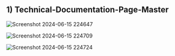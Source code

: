 <h2> 1) Technical-Documentation-Page-Master </h2>

![Screenshot 2024-06-15 224647](https://github.com/Nilesh-Bhoi23/My-Basic-HTML-CSS-Projects/assets/147185281/9e3bf015-8fe0-410e-9d12-d600bd88a35a)

![Screenshot 2024-06-15 224709](https://github.com/Nilesh-Bhoi23/My-Basic-HTML-CSS-Projects/assets/147185281/2ea7b52d-16c1-46e5-a795-5b92dfd4c7f9)


![Screenshot 2024-06-15 224724](https://github.com/Nilesh-Bhoi23/My-Basic-HTML-CSS-Projects/assets/147185281/8bb799c7-16b8-48ce-8ff8-1996695ddc31)
